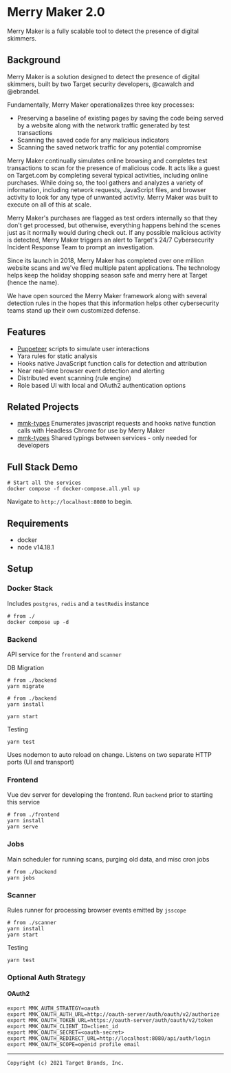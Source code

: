 # Merry Maker 2.0

Merry Maker is a fully scalable tool to detect the presence of digital skimmers.

## Background

Merry Maker is a solution designed to detect the presence of digital skimmers, built by two Target security
developers, @cawalch and @ebrandel.

Fundamentally, Merry Maker operationalizes three key processes:

- Preserving a baseline of existing pages by saving the code being served by a website along with the
  network traffic generated by test transactions
- Scanning the saved code for any malicious indicators
- Scanning the saved network traffic for any potential compromise

Merry Maker continually simulates online browsing and completes test transactions to scan for the presence of
malicious code. It acts like a guest on Target.com by completing several typical activities, including
online purchases. While doing so, the tool gathers and analyzes a variety of information, including network requests,
JavaScript files, and browser activity to look for any type of unwanted activity. Merry Maker was built to execute on
all of this at scale.

Merry Maker's purchases are flagged as test orders internally so that they don't get processed, but otherwise,
everything happens behind the scenes just as it normally would during check out. If any possible malicious activity is
detected, Merry Maker triggers an alert to Target's 24/7 Cybersecurity Incident Response Team to prompt an
investigation.

Since its launch in 2018, Merry Maker has completed over one million website scans and we've filed multiple patent
applications. The technology helps keep the holiday shopping season safe and merry here at Target (hence the name).

We have open sourced the Merry Maker framework along with several detection rules in the hopes that this
information helps other cybersecurity teams stand up their own customized defense.

## Features

- [Puppeteer](https://pptr.dev/) scripts to simulate user interactions
- Yara rules for static analysis
- Hooks native JavaScript function calls for detection and attribution
- Near real-time browser event detection and alerting
- Distributed event scanning (rule engine)
- Role based UI with local and OAuth2 authentication options


## Related Projects

- [mmk-types](https://github.com/target/mmk-js-scope) Enumerates javascript requests and hooks native function calls
  with Headless Chrome for use by Merry Maker
- [mmk-types](https://github.com/target/mmk-types) Shared typings between services - only needed for developers


## Full Stack Demo

```
# Start all the services
docker compose -f docker-compose.all.yml up
```

Navigate to `http://localhost:8080` to begin.

## Requirements

- docker
- node v14.18.1

## Setup

### Docker Stack

Includes `postgres`, `redis` and a `testRedis` instance

```
# from ./
docker compose up -d
```

### Backend

API service for the `frontend` and `scanner`

DB Migration

```
# from ./backend
yarn migrate
```

```
# from ./backend
yarn install

yarn start
```

Testing

```
yarn test
```

Uses nodemon to auto reload on change. Listens on two separate HTTP ports (UI and transport)

### Frontend

Vue dev server for developing the frontend. Run `backend` prior to starting this service

```
# from ./frontend
yarn install
yarn serve
```

### Jobs

Main scheduler for running scans, purging old data, and misc cron jobs

```
# from ./backend
yarn jobs
```

### Scanner

Rules runner for processing browser events emitted by `jsscope`

```
# from ./scanner
yarn install
yarn start
```

Testing

```
yarn test
```

### Optional Auth Strategy

#### OAuth2

```
export MMK_AUTH_STRATEGY=oauth
export MMK_OAUTH_AUTH_URL=http://oauth-server/auth/oauth/v2/authorize
export MMK_OAUTH_TOKEN_URL=https://oauth-server/auth/oauth/v2/token
export MMK_OAUTH_CLIENT_ID=client_id
export MMK_OAUTH_SECRET=<oauth-secret>
export MMK_OAUTH_REDIRECT_URL=http://localhost:8080/api/auth/login
export MMK_OAUTH_SCOPE=openid profile email
```

---

```
Copyright (c) 2021 Target Brands, Inc.
```
